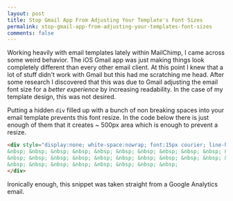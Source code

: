 ```yaml
---
layout: post
title: Stop Gmail App From Adjusting Your Template's Font Sizes
permalink: stop-gmail-app-from-adjusting-your-templates-font-sizes
comments: false
---
```


Working heavily with email templates lately within MailChimp, I came across some weird behavior. The iOS Gmail app was just making things look completely different than every other email client. At this point I knew that a lot of stuff didn't work with Gmail but this had me scratching me head. After some research I discovered that this was due to Gmail adjusting the email font size for a *better experience* by increasing readability. In the case of my template design, this was not desired.

Putting a hidden `div` filled up with a bunch of non breaking spaces into your email template prevents this font resize. In the code below there is just enough of them that it creates ~ 500px area which is enough to prevent a resize.

```html
<div style="display:none; white-space:nowrap; font:15px courier; line-height:0;">
&nbsp; &nbsp; &nbsp; &nbsp; &nbsp; &nbsp; &nbsp; &nbsp; &nbsp; &nbsp; &nbsp;
&nbsp; &nbsp; &nbsp; &nbsp; &nbsp; &nbsp; &nbsp; &nbsp; &nbsp; &nbsp; &nbsp;
&nbsp; &nbsp; &nbsp; &nbsp; &nbsp; &nbsp; &nbsp; &nbsp;
</div>
```

Ironically enough, this snippet was taken straight from a Google Analytics email.
